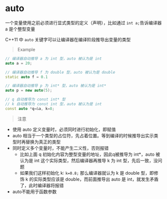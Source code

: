 
&emsp;
# auto
一个变量使用之前必须进行显式类型的定义（声明），比如通过 `int a;`告诉编译器 a 是个整型变量  

C++11 中 `auto` 关键字可以让编译器在编译阶段推导出变量的类型

>Example
```c++
// 编译器自动推导 a 为 int 型，auto 被认为是 int
auto a = 20;    

// 编译器自动推导 f 为 double 型，auto 被认为是 double
static auto f = 0.1    

// 编译器自动推导 p 为 int* 型，auto 被认为是 int*
auto p = new auto(5);  

// q 自动推导为 const int* 型
// k 自动推导为 const int 型，auto 被认为是 int
const auto *q=&a, k=8; 
```

>注意
- 使用 auto 定义变量时，必须同时进行初始化，即赋值
- auto 相当于一个类型的占位符，先占着位置。等到编译的时候推导出实示类型时再替换为真正的类型
- 同时定义多个变量时，不能产生二义性，否则报错
    - 比如上面 q 初始化内容为整型变量的地址，因此q被推导为 int*，auto 被认为是 int 这个实际类型，然后编译器再推导 k 为 int 型，先后一致，没问题
    - 如果我们这样初始化 k∶ `k=0.8;` 那么编译器就认为 k 是 double 型，即修饰 k 的实际类型应该是 double，而前面推导出 auto 是 int，就发生矛盾了，此时编译器将报错
- auto不能用于函数参数

